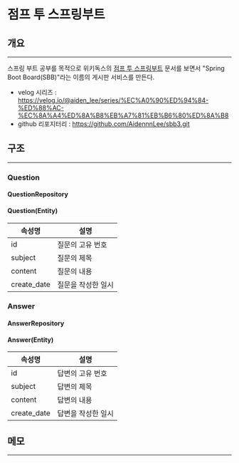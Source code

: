 # 점프 투 스프링부트

## 개요

---
스프링 부트 공부를 목적으로 위키독스의 [점프 투 스프링부트](https://wikidocs.net/book/7601) 문서를 보면서 "Spring Boot Board(SBB)"라는 이름의 게시판 서비스를 만든다.
- velog 시리즈 : https://velog.io/@aiden_lee/series/%EC%A0%90%ED%94%84-%ED%88%AC-%EC%8A%A4%ED%8A%B8%EB%A7%81%EB%B6%80%ED%8A%B8
- github 리포지터리 : https://github.com/AidennnLee/sbb3.git

## 구조

---

### Question

#### QuestionRepository

#### Question(Entity)

|속성명| 설명          |
|---|-------------|
|id| 	질문의 고유 번호  |
|subject| 	질문의 제목     |
|content| 	질문의 내용     |
|create_date| 	질문을 작성한 일시 |


### Answer

#### AnswerRepository

#### Answer(Entity)

|속성명| 설명       |
|---|----------|
|id| 	답변의 고유 번호 |
|subject| 	답변의 제목  |
|content| 	답변의 내용  |
|create_date| 답변을 작성한 일시 |

## 메모

---